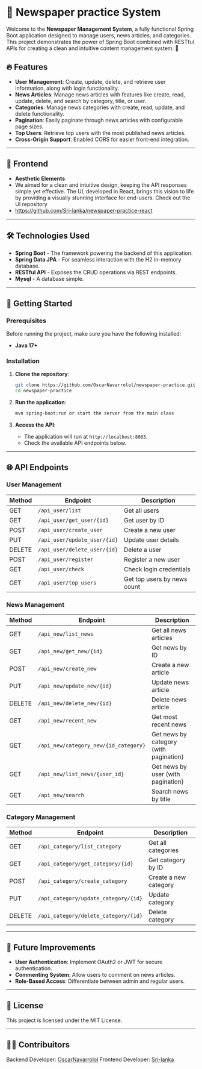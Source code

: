 # 📰 Newspaper practice System

Welcome to the **Newspaper Management System**, a fully functional Spring Boot application designed to manage users, news articles, and categories. This project demonstrates the power of Spring Boot combined with RESTful APIs for creating a clean and intuitive content management system. 🚀

## 🔥 Features

- **User Management**: Create, update, delete, and retrieve user information, along with login functionality.
- **News Articles**: Manage news articles with features like create, read, update, delete, and search by category, title, or user.
- **Categories**: Manage news categories with create, read, update, and delete functionality.
- **Pagination**: Easily paginate through news articles with configurable page sizes.
- **Top Users**: Retrieve top users with the most published news articles.
- **Cross-Origin Support**: Enabled CORS for easier front-end integration.

---
## 🎨 Frontend

- **Aesthetic Elements**
- We aimed for a clean and intuitive design, keeping the API responses simple yet effective. The UI, developed in React, brings this vision to life by providing a visually stunning interface for end-users. Check out the UI repository
- <a>https://github.com/Sri-lanka/newspaper-practice-react</a>
---

## 🛠️ Technologies Used

- **Spring Boot** - The framework powering the backend of this application.
- **Spring Data JPA** - For seamless interaction with the H2 in-memory database.
- **RESTful API** - Exposes the CRUD operations via REST endpoints.
- **Mysql** - A database simple.


---

## 🚀 Getting Started

### Prerequisites

Before running the project, make sure you have the following installed:

- **Java 17+**

### Installation

1. **Clone the repository**:
    ```bash
    git clone https://github.com/OscarNavarrolol/newspaper-practice.git
    cd newspaper-practice
    ```

2. **Run the application**:
    ```bash
    mvn spring-boot:run or start the server from the main class
    ```

4. **Access the API**:
    - The application will run at `http://localhost:8083`.
    - Check the available API endpoints below.

---

## 🌐 API Endpoints

### User Management

| Method | Endpoint                     | Description                    |
|--------|-------------------------------|--------------------------------|
| GET    | `/api_user/list`              | Get all users                  |
| GET    | `/api_user/get_user/{id}`      | Get user by ID                 |
| POST   | `/api_user/create_user`        | Create a new user              |
| PUT    | `/api_user/update_user/{id}`   | Update user details            |
| DELETE | `/api_user/delete_user/{id}`   | Delete a user                  |
| POST   | `/api_user/register`           | Register a new user            |
| GET    | `/api_user/check`              | Check login credentials        |
| GET    | `/api_user/top_users`          | Get top users by news count    |

### News Management

| Method | Endpoint                          | Description                        |
|--------|------------------------------------|------------------------------------|
| GET    | `/api_new/list_news`               | Get all news articles              |
| GET    | `/api_new/get_new/{id}`            | Get news by ID                     |
| POST   | `/api_new/create_new`              | Create a new article               |
| PUT    | `/api_new/update_new/{id}`         | Update news article                |
| DELETE | `/api_new/delete_new/{id}`         | Delete news article                |
| GET    | `/api_new/recent_new`              | Get most recent news               |
| GET    | `/api_new/category_new/{id_category}` | Get news by category (with pagination) |
| GET    | `/api_new/list_news/{user_id}`     | Get news by user (with pagination) |
| GET    | `/api_new/search`                  | Search news by title               |

### Category Management

| Method | Endpoint                          | Description                        |
|--------|------------------------------------|------------------------------------|
| GET    | `/api_category/list_category`      | Get all categories                 |
| GET    | `/api_category/get_category/{id}`  | Get category by ID                 |
| POST   | `/api_category/create_category`    | Create a new category              |
| PUT    | `/api_category/update_category/{id}` | Update category                    |
| DELETE | `/api_category/delete_category/{id}` | Delete category                    |

---

## 🧩 Future Improvements

- **User Authentication**: Implement OAuth2 or JWT for secure authentication.
- **Commenting System**: Allow users to comment on news articles.
- **Role-Based Access**: Differentiate between admin and regular users.

---

## 📜 License

This project is licensed under the MIT License.

---

## 👨‍💻 Contribuitors
Backend Developer: [OscarNavarrolol](https://github.com/OscarNavarrolol)
Frontend Developer: [Sri-lanka](https://github.com/Sri-lanka)
